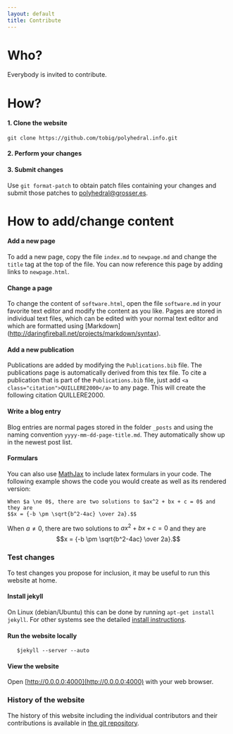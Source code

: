 ```yaml
---
layout: default
title: Contribute
---
```


Who?
====

Everybody is invited to contribute.

How?
====

#### 1. Clone the website

	git clone https://github.com/tobig/polyhedral.info.git

#### 2. Perform your changes


#### 3. Submit changes

Use `git format-patch` to obtain patch files containing your changes and
submit those patches to [polyhedral@grosser.es](mailto://polyhedral@grosser.es).


How to add/change content
=================================

#### Add a new page

To add a new page, copy the file `index.md` to `newpage.md` and change the
`title` tag at the top of the file. You can now reference this page by
adding links to `newpage.html`.

#### Change a page

To change the content of `software.html`, open the file `software.md` in your
favorite text editor and modify the content as you like. Pages  are stored in
individual text files, which can be edited with your normal text editor and
which are formatted using [Markdown] (http://daringfireball.net/projects/markdown/syntax).

#### Add a new publication

Publications are added by modifying the `Publications.bib` file. The publications
page is automatically derived from this tex file. To cite a publication that is part
of the `Publications.bib` file, just add `<a class="citation">QUILLERE2000</a>`
to any page. This will create the following citation <a class="citation">QUILLERE2000</a>.

#### Write a blog entry

Blog entries are normal pages stored in the folder `_posts` and using the
naming convention `yyyy-mm-dd-page-title.md`. They automatically show up in the
newest post list.


#### Formulars
You can also use [MathJax](http://www.mathjax.org) to include latex formulars in your code. The following example shows the code you would create as well as
its rendered version:

	When $a \ne 0$, there are two solutions to $ax^2 + bx + c = 0$ and they are
	$$x = {-b \pm \sqrt{b^2-4ac} \over 2a}.$$

When $a \ne 0$, there are two solutions to $ax^2 + bx + c = 0$ and they are
$$x = {-b \pm \sqrt{b^2-4ac} \over 2a}.$$

### Test changes

To test changes you propose for inclusion, it may be useful to run this
website at home. 

#### Install jekyll

On Linux (debian/Ubuntu) this can be done by running `apt-get install jekyll`. For other systems see the detailed [install instructions](http://github.com/mojombo/jekyll/wiki/Install).

#### Run the website locally

       $jekyll --server --auto

#### View the website

Open [http://0.0.0.0:4000](http://0.0.0.0:4000) with your web browser.

### History of the website

The history of this website including the individual contributors
and their contributions is available in <a
href="https://github.com/tobig/polyhedral.info/commits/gh-pages"> the
git repository</a>.
